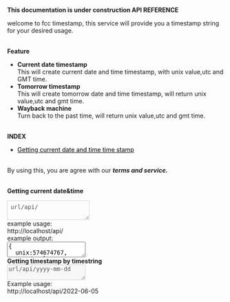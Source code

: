 <strong>This documentation is under construction </strong>
<strong>API REFERENCE</strong>
<br>
<p style="text-transform:lowercase;">WELCOME TO FCC TIMESTAMP, THIS SERVICE WILL PROVIDE YOU A TIMESTAMP STRING FOR YOUR DESIRED USAGE. </p><br>
<strong>
Feature
</strong>
<ul>
	<li><strong>Current date timestamp</strong> <br>
	This will create current date and time timestamp, with unix value,utc and GMT time.
</li>
	<li>
	<strong>Tomorrow timestamp</strong> <br>
	This will create tomorrow date and time timestamp, will return unix value,utc and gmt time.
	</li>
	<li>
	<strong>Wayback machine</strong> <br>
	Turn back to the past time, will return unix value,utc and gmt time.
	</li>
</ul>
<br>
<strong>
INDEX
</strong>
<ul>
<li><a href="#current" style="color:black;">Getting current date and time time stamp</a> </li>
</ul>
<br>
By using this, you are agree with our <strong><em>terms and service.</em>
</strong>
<br>
<strong> </strong>
<br>
<strong><p id="current">Getting current date&amp;time </p></strong>
<textarea style="padding:.5em;background:#fcfcfc;" row="50" disabled>
url/api/
</textarea>
<br>
example usage: <br>
http://localhost/api/
<br>
example output: <br>
<textarea>
{
  unix:574674767,
  utc:day,lorem ipsum,lorem ipsun, dolor eutas
}
</textarea>
<br>
<strong>Getting timestamp by timestring</strong> <br>
<textarea disabled>
url/api/yyyy-mm-dd
</textarea>
<br>
Example usage:
<br>
http://localhost/api/2022-06-05